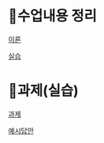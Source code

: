 # 📙수업내용 정리

[이론](./데이터베이스08.md)

[실습](./0825_실습.md)

# 📝과제(실습)

[과제](./DB_08.md)

[예시답안](./실습08예시코드.md)